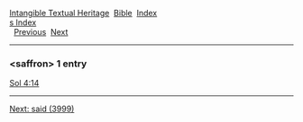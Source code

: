 [Intangible Textual Heritage](../../index)  [Bible](../index) 
[Index](index)   
[s Index](_s_)  
  [Previous](c09713)  [Next](c09715) 

------------------------------------------------------------------------

### &lt;saffron&gt; 1 entry

[Sol 4:14](../kjv/sol004.htm#014)  

------------------------------------------------------------------------

[Next: said (3999)](c09715)
